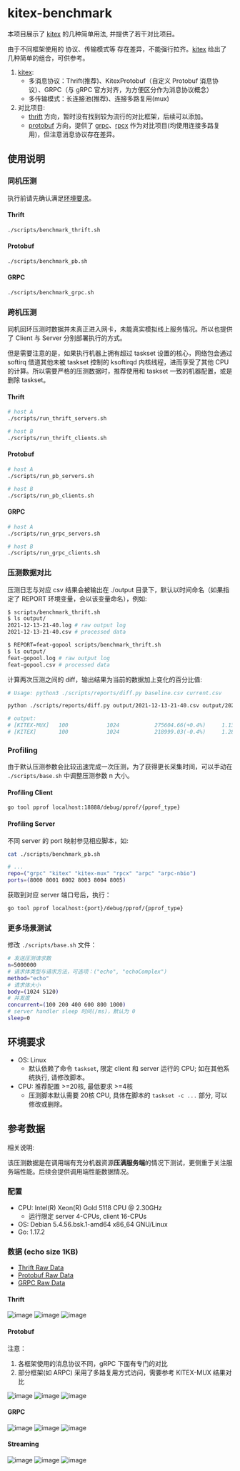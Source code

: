# kitex-benchmark

本项目展示了 [kitex][kitex] 的几种简单用法, 并提供了若干对比项目。

由于不同框架使用的 协议、传输模式等 存在差异，不能强行拉齐。[kitex][kitex] 给出了几种简单的组合，可供参考。

1. [kitex][kitex]:
    - 多消息协议：Thrift(推荐)、KitexProtobuf（自定义 Protobuf 消息协议）、GRPC（与 gRPC 官方对齐，为方便区分作为消息协议概念）
    - 多传输模式：长连接池(推荐)、连接多路复用(mux)
2. 对比项目:
   - [thrift][thrift] 方向，暂时没有找到较为流行的对比框架，后续可以添加。
   - [protobuf][protobuf] 方向，提供了 [grpc][grpc]、[rpcx][rpcx] 作为对比项目(均使用连接多路复用)，但注意消息协议存在差异。

## 使用说明

### 同机压测

执行前请先确认满足[环境要求](#环境要求)。

#### Thrift

```bash
./scripts/benchmark_thrift.sh
```

#### Protobuf

```bash
./scripts/benchmark_pb.sh
```

#### GRPC

```bash
./scripts/benchmark_grpc.sh
```

### 跨机压测

同机回环压测时数据并未真正进入网卡，未能真实模拟线上服务情况。所以也提供了 Client 与 Server 分别部署执行的方式。

但是需要注意的是，如果执行机器上拥有超过 taskset 设置的核心，网络包会通过 softirq 借道其他未被 taskset 控制的 ksoftirqd 内核线程，进而享受了其他 CPU 的计算。所以需要严格的压测数据时，推荐使用和 taskset 一致的机器配置，或是删除 taskset。

#### Thrift

```bash
# host A
./scripts/run_thrift_servers.sh

# host B
./scripts/run_thrift_clients.sh
```

#### Protobuf

```bash
# host A
./scripts/run_pb_servers.sh

# host B
./scripts/run_pb_clients.sh
```

#### GRPC

```bash
# host A
./scripts/run_grpc_servers.sh

# host B
./scripts/run_grpc_clients.sh
```

### 压测数据对比

压测日志与对应 csv 结果会被输出在 ./output 目录下，默认以时间命名（如果指定了 REPORT 环境变量，会以该变量命名），例如:

```bash
$ scripts/benchmark_thrift.sh
$ ls output/
2021-12-13-21-40.log # raw output log
2021-12-13-21-40.csv # processed data

$ REPORT=feat-gopool scripts/benchmark_thrift.sh
$ ls output/
feat-gopool.log # raw output log
feat-gopool.csv # processed data
```

计算两次压测之间的 diff，输出结果为当前的数据加上变化的百分比值:

```bash
# Usage: python3 ./scripts/reports/diff.py baseline.csv current.csv

python ./scripts/reports/diff.py output/2021-12-13-21-40.csv output/2021-12-13-21-44.csv

# output:
# [KITEX-MUX]   100            1024           275604.66(+0.4%)     1.13(+0.0%)     2.01(-0.5%)
# [KITEX]       100            1024           218999.03(-0.4%)     1.28(-3.0%)     3.73(-2.1%)
```

### Profiling

由于默认压测参数会比较迅速完成一次压测，为了获得更长采集时间，可以手动在 `./scripts/base.sh` 中调整压测参数 n 大小。

#### Profiling Client

```bash
go tool pprof localhost:18888/debug/pprof/{pprof_type}
```

#### Profiling Server

不同 server 的 port 映射参见相应脚本，如:

```bash
cat ./scripts/benchmark_pb.sh

# ...
repo=("grpc" "kitex" "kitex-mux" "rpcx" "arpc" "arpc-nbio")
ports=(8000 8001 8002 8003 8004 8005)
```

获取到对应 server 端口号后，执行：

```bash
go tool pprof localhost:{port}/debug/pprof/{pprof_type}
```

### 更多场景测试

修改 `./scripts/base.sh` 文件：

```bash
# 发送压测请求数
n=5000000
# 请求体类型与请求方法，可选项：("echo", "echoComplex")
method="echo"
# 请求体大小
body=(1024 5120)
# 并发度
concurrent=(100 200 400 600 800 1000)
# server handler sleep 时间(/ms)，默认为 0
sleep=0
```

## 环境要求

- OS: Linux
  * 默认依赖了命令 `taskset`, 限定 client 和 server 运行的 CPU; 如在其他系统执行, 请修改脚本。
- CPU: 推荐配置 >=20核, 最低要求 >=4核
  * 压测脚本默认需要 20核 CPU, 具体在脚本的 `taskset -c ...` 部分, 可以修改或删除。

## 参考数据

相关说明:

该压测数据是在调用端有充分机器资源**压满服务端**的情况下测试，更侧重于关注服务端性能。后续会提供调用端性能数据情况。

### 配置

* CPU:    Intel(R) Xeon(R) Gold 5118 CPU @ 2.30GHz
    * 运行限定 server 4-CPUs, client 16-CPUs
* OS:     Debian 5.4.56.bsk.1-amd64 x86_64 GNU/Linux
* Go:     1.17.2

### 数据 (echo size 1KB)

- [Thrift Raw Data](scripts/reports/pb.csv)
- [Protobuf Raw Data](scripts/reports/pb.csv)
- [GRPC Raw Data](scripts/reports/grpc.csv)
 
#### Thrift

![image](docs/images/thrift_qps.png)
![image](docs/images/thrift_tp99.png)
![image](docs/images/thrift_tp999.png)

#### Protobuf
注意：
1. 各框架使用的消息协议不同，gRPC 下面有专门的对比
2. 部分框架(如 ARPC) 采用了多路复用方式访问，需要参考 KITEX-MUX 结果对比

![image](docs/images/pb_qps.png)
![image](docs/images/pb_tp99.png)
![image](docs/images/pb_tp999.png)

#### GRPC

![image](docs/images/grpc_qps.png)
![image](docs/images/grpc_tp99.png)
![image](docs/images/grpc_tp999.png)

#### Streaming

![image](docs/images/streaming_qps.png)
![image](docs/images/streaming_tp99.png)
![image](docs/images/streaming_tp999.png)

[kitex]: https://github.com/cloudwego/kitex
[grpc]: https://github.com/grpc/grpc
[rpcx]: https://github.com/smallnest/rpcx
[thrift]: https://thrift.apache.org
[protobuf]: https://developers.google.com/protocol-buffers/docs/gotutorial
